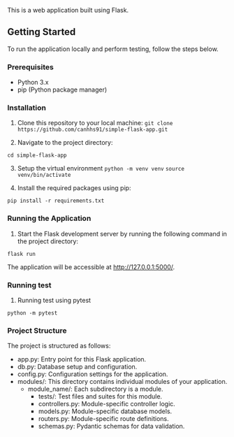 This is a web application built using Flask.

## Getting Started

To run the application locally and perform testing, follow the steps below.

### Prerequisites

-   Python 3.x
-   pip (Python package manager)

### Installation

1. Clone this repository to your local machine:
   `git clone https://github.com/canhhs91/simple-flask-app.git`

2. Navigate to the project directory:

`cd simple-flask-app`

3. Setup the virtual environment
   `python -m venv venv`
   `source venv/bin/activate`

4. Install the required packages using pip:

`pip install -r requirements.txt`

### Running the Application

1. Start the Flask development server by running the following command in the project directory:

`flask run`

The application will be accessible at http://127.0.0.1:5000/.

### Running test

1. Running test using pytest

`python -m pytest`

### Project Structure

The project is structured as follows:

-   app.py: Entry point for this Flask application.
-   db.py: Database setup and configuration.
-   config.py: Configuration settings for the application.
-   modules/: This directory contains individual modules of your application.
    -   module_name/: Each subdirectory is a module.
        -   tests/: Test files and suites for this module.
        -   controllers.py: Module-specific controller logic.
        -   models.py: Module-specific database models.
        -   routers.py: Module-specific route definitions.
        -   schemas.py: Pydantic schemas for data validation.
